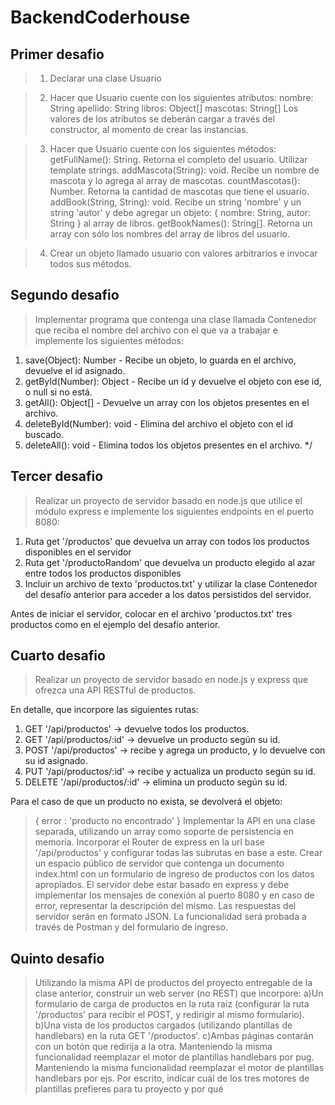 # BackendCoderhouse

## Primer desafio
>1) Declarar una clase Usuario

>2) Hacer que Usuario cuente con los siguientes atributos:
nombre: String
apellido: String
libros: Object[]
mascotas: String[]
Los valores de los atributos se deberán cargar a través del constructor, al momento de crear las instancias.

>3) Hacer que Usuario cuente con los siguientes métodos:
getFullName(): String. Retorna el completo del usuario. Utilizar template strings.
addMascota(String): void. Recibe un nombre de mascota y lo agrega al array de mascotas.
countMascotas(): Number. Retorna la cantidad de mascotas que tiene el usuario.
addBook(String, String): void. Recibe un string 'nombre' y un string 'autor' y debe agregar un objeto: { nombre: String, autor: String } al array de libros.
getBookNames(): String[]. Retorna un array con sólo los nombres del array de libros del usuario.

>4) Crear un objeto llamado usuario con valores arbitrarios e invocar todos sus métodos.


## Segundo desafio
>Implementar programa que contenga una clase llamada Contenedor que reciba el nombre del archivo con el que va a trabajar e implemente los siguientes métodos:

1) save(Object): Number - Recibe un objeto, lo guarda en el archivo, devuelve el id asignado.
2) getById(Number): Object - Recibe un id y devuelve el objeto con ese id, o null si no está.
3) getAll(): Object[] - Devuelve un array con los objetos presentes en el archivo.
4) deleteById(Number): void - Elimina del archivo el objeto con el id buscado.
5) deleteAll(): void - Elimina todos los objetos presentes en el archivo. */


## Tercer desafio
> Realizar un proyecto de servidor basado en node.js que utilice el módulo express e implemente los siguientes endpoints en el puerto 8080:

1) Ruta get '/productos' que devuelva un array con todos los productos disponibles en el servidor
2) Ruta get '/productoRandom' que devuelva un producto elegido al azar entre todos los productos disponibles
3) Incluir un archivo de texto 'productos.txt' y utilizar la clase Contenedor del desafío anterior para acceder a los datos persistidos del servidor.

Antes de iniciar el servidor, colocar en el archivo 'productos.txt' tres productos como en el ejemplo del desafío anterior.


## Cuarto desafio
> Realizar un proyecto de servidor basado en node.js y express que ofrezca una API RESTful de productos.

En detalle, que incorpore las siguientes rutas:
1) GET '/api/productos' -> devuelve todos los productos.
2) GET '/api/productos/:id' -> devuelve un producto según su id.
3) POST '/api/productos' -> recibe y agrega un producto, y lo devuelve con su id asignado.
4) PUT '/api/productos/:id' -> recibe y actualiza un producto según su id.
5) DELETE '/api/productos/:id' -> elimina un producto según su id.

Para el caso de que un producto no exista, se devolverá el objeto:
> { error : 'producto no encontrado' }
Implementar la API en una clase separada, utilizando un array como soporte de persistencia en memoria.
Incorporar el Router de express en la url base '/api/productos' y configurar todas las subrutas en base a este.
Crear un espacio público de servidor que contenga un documento index.html con un formulario de ingreso de productos con los datos apropiados.
El servidor debe estar basado en express y debe implementar los mensajes de conexión al puerto 8080 y en caso de error, representar la descripción del mismo.
Las respuestas del servidor serán en formato JSON. La funcionalidad será probada a través de Postman y del formulario de ingreso.

## Quinto desafio

> Utilizando la misma API de productos del proyecto entregable de la clase anterior, construir un web server (no REST) que incorpore:
a)Un formulario de carga de productos en la ruta raíz (configurar la ruta '/productos' para recibir el POST, y redirigir al mismo formulario).
b)Una vista de los productos cargados (utilizando plantillas de handlebars) en la ruta GET '/productos'.
c)Ambas páginas contarán con un botón que redirija a la otra.
> Manteniendo la misma funcionalidad reemplazar el motor de plantillas handlebars por pug.
> Manteniendo la misma funcionalidad reemplazar el motor de plantillas handlebars por ejs.
> Por escrito, indicar cuál de los tres motores de plantillas prefieres para tu proyecto y por qué
